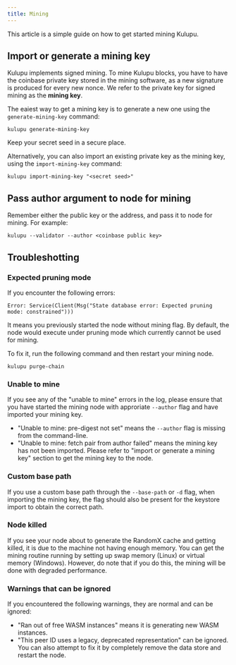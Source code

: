 ```yaml
---
title: Mining
---
```


This article is a simple guide on how to get started mining Kulupu.

## Import or generate a mining key

Kulupu implements signed mining. To mine Kulupu blocks, you have to
have the coinbase private key stored in the mining software, as a new
signature is produced for every new nonce. We refer to the private key
for signed mining as the **mining key**.

The eaiest way to get a mining key is to generate a new one using the
`generate-mining-key` command:

```
kulupu generate-mining-key
```

Keep your secret seed in a secure place.

Alternatively, you can also import an existing private key as the
mining key, using the `import-mining-key` command:

```
kulupu import-mining-key "<secret seed>"
```

## Pass author argument to node for mining

Remember either the public key or the address, and pass it to node for
mining. For example:

```
kulupu --validator --author <coinbase public key>
```

## Troubleshotting

### Expected pruning mode

If you encounter the following errors:

```
Error: Service(Client(Msg("State database error: Expected pruning mode: constrained")))
```

It means you previously started the node without mining flag. By
default, the node would execute under pruning mode which currently
cannot be used for mining.

To fix it, run the following command and then restart your mining
node.

```
kulupu purge-chain
```

### Unable to mine

If you see any of the "unable to mine" errors in the log, please
ensure that you have started the mining node with approriate
`--author` flag and have imported your mining key.

* "Unable to mine: pre-digest not set" means the `--author` flag is
  missing from the command-line.
* "Unable to mine: fetch pair from author failed" means the mining key
  has not been imported. Please refer to "import or generate a mining
  key" section to get the mining key to the node.

### Custom base path

If you use a custom base path through the `--base-path` or `-d` flag,
when importing the mining key, the flag should also be present for the
keystore import to obtain the correct path.

### Node killed

If you see your node about to generate the RandomX cache and getting
killed, it is due to the machine not having enough memory. You can get
the mining routine running by setting up swap memory (Linux) or
virtual memory (Windows). However, do note that if you do this, the
mining will be done with degraded performance.

### Warnings that can be ignored

If you encountered the following warnings, they are normal and can be
ignored:

* "Ran out of free WASM instances" means it is generating new WASM
  instances.
* "This peer ID uses a legacy, deprecated representation" can be
  ignored. You can also attempt to fix it by completely remove the
  data store and restart the node.
